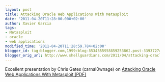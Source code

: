 ```yaml
---
layout: post
title: Attacking Oracle Web Applications With Metasploit
date: '2011-04-20T11:28:00.000+02:00'
author: Xavier Garcia
tags:
- Metasploit
- oracle
- web applications
modified_time: '2011-04-20T11:28:59.784+02:00'
blogger_id: tag:blogger.com,1999:blog-8534555958859253862.post-3393727452972555045
blogger_orig_url: http://www.shellguardians.com/2011/04/attacking-oracle-web-applications-with.html
---
```

Excellent presentation by Chris Gates (carnal0wnage) on [Attacking Oracle Web Applications With Metasploit [PDF]](http://www.troopers.de/wp-content/uploads/2011/04/TR11_Gates_Attacking_Oracle_Web_Apps_with_Metasploit.pdf)
